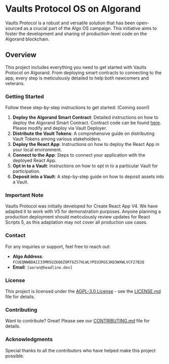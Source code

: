 # Vaults Protocol OS on Algorand

Vaults Protocol is a robust and versatile solution that has been open-sourced as a crucial part of the Algo OS campaign. This initiative aims to foster the development and sharing of production-level code on the Algorand blockchain.

## Overview

This project includes everything you need to get started with Vaults Protocol on Algorand. From deploying smart contracts to connecting to the app, every step is meticulously detailed to help both newcomers and veterans.

### Getting Started

Follow these step-by-step instructions to get started:
(Coming soon!)

1. **Deploy the Algorand Smart Contract**: Detailed instructions on how to deploy the Algorand Smart Contract. Contract code can be found [here](./public/teal/contract.txt). Please modify and deploy via Vault Deployer.
2. **Distribute the Vault Tokens**: A comprehensive guide on distributing Vault Tokens among various stakeholders.
3. **Deploy the React App**: Instructions on how to deploy the React App in your local environment.
4. **Connect to the App**: Steps to connect your application with the deployed React App.
5. **Opt in to a Vault**: Instructions on how to opt in to a particular Vault for participation.
6. **Deposit into a Vault**: A step-by-step guide on how to deposit assets into a Vault.

### Important Note

Vaults Protocol was initially developed for Create React App V4. We have adapted it to work with V5 for demonstration purposes. Anyone planning a production deployment should meticulously review updates for React Scripts 5, as this adaptation may not cover all production use cases.

### Contact

For any inquiries or support, feel free to reach out:

- **Algo Address**: `FCUEQNWBDAII33MR5UZ6Q6ZORT6ZS7HLWLYPEU3RGSJKD3WXWLVCF27B2Q`
- **Email**: `[aaron@headline.dev]`

### License

This project is licensed under the [AGPL-3.0 License](LICENSE) - see the [LICENSE.md](LICENSE.md) file for details.

### Contributing

Want to contribute? Great! Please see our [CONTRIBUTING.md](CONTRIBUTING.md) file for details.

### Acknowledgments

Special thanks to all the contributors who have helped make this project possible.
